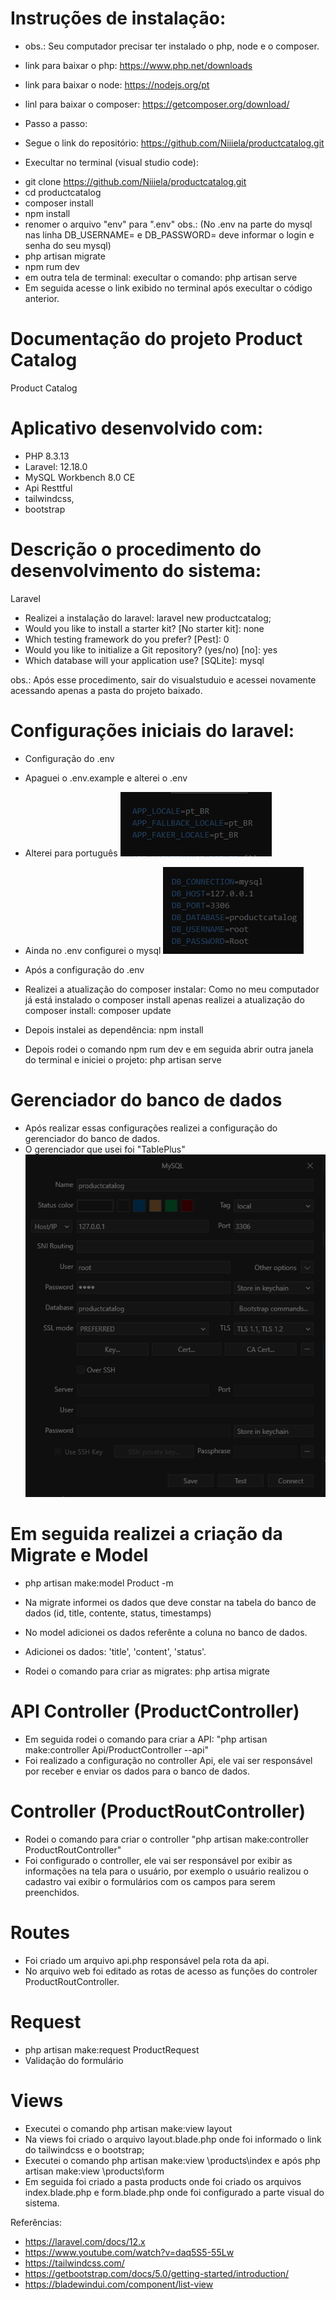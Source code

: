 # Instruções de instalação:

- obs.: Seu computador precisar ter instalado o php, node e o composer.
- link para baixar o php: https://www.php.net/downloads
- link para baixar o node: https://nodejs.org/pt
- linl para baixar o composer: https://getcomposer.org/download/

- Passo a passo:

- Segue o link do repositório: https://github.com/Niiiela/productcatalog.git
- Execultar no terminal (visual studio code): 
* git clone https://github.com/Niiiela/productcatalog.git
* cd productcatalog
* composer install
* npm install 
* renomer o arquivo "env" para ".env" obs.: (No .env na parte do mysql nas linha DB_USERNAME= e DB_PASSWORD= deve informar o login e senha do seu mysql)
* php artisan migrate
* npm rum dev
* em outra tela de terminal: execultar o comando: php artisan serve
* Em seguida acesse o link exibido no terminal após execultar o código anterior.





# Documentação do projeto Product Catalog
Product Catalog

# Aplicativo desenvolvido com:
- PHP 8.3.13
- Laravel: 12.18.0
- MySQL Workbench 8.0 CE
- Api Resttful
- tailwindcss,
- bootstrap

# Descrição o procedimento do desenvolvimento do sistema:
Laravel
- Realizei a instalação do laravel: laravel new productcatalog;
- Would you like to install a starter kit? [No starter kit]: none
-  Which testing framework do you prefer? [Pest]: 0
- Would you like to initialize a Git repository? (yes/no) [no]: yes
- Which database will your application use? [SQLite]: mysql

obs.: Após esse procedimento, sair do visualstuduio e  acessei novamente acessando apenas a pasta do projeto baixado. 

# Configurações iniciais do laravel:
- Configuração do .env
- Apaguei o .env.example e alterei o .env
- Alterei para português
![alt text](image.png)
- Ainda no .env configurei o mysql
![alt text](image-1.png)

- Após a configuração do .env
- Realizei a atualização do composer instalar: Como no meu computador já está instalado o composer install apenas realizei a atualização do composer install: composer update
- Depois instalei as dependência: npm install
- Depois rodei o comando npm rum dev  e em seguida abrir outra janela do terminal e iniciei o projeto: php artisan serve


# Gerenciador do banco de dados
- Após realizar essas configurações realizei a configuração do gerenciador do banco de dados.
- O gerenciador que usei foi "TablePlus"
![alt text](image-2.png)

# Em seguida realizei a criação da Migrate e Model
- php artisan make:model Product -m
- Na migrate informei os dados que deve constar na tabela do banco de dados (id, title, contente, status, timestamps)

- No model adicionei os dados referênte a coluna no banco de dados.
- Adicionei os dados: 'title', 'content', 'status'.
- Rodei o comando para criar as migrates: php artisa migrate

#  API Controller (ProductController)
- Em seguida rodei o comando para criar a API: "php artisan make:controller Api/ProductController --api" 
- Foi realizado a configuração no controller Api, ele vai ser responsável por receber e enviar os dados para o banco de dados.

# Controller (ProductRoutController)
- Rodei o comando para criar o controller "php artisan make:controller ProductRoutController"
- Foi configurado  o controller, ele vai ser responsável por exibir as informações na tela para o usuário, por exemplo o usuário realizou o cadastro vai exibir o formulários com os campos para serem preenchidos.

# Routes
- Foi criado um arquivo api.php responsável pela rota da api. 
- No arquivo web foi editado as rotas de acesso as funções do controler ProductRoutController.

# Request
- php artisan make:request ProductRequest
- Validação do formulário

# Views
- Executei o comando php artisan make:view layout 
- Na views foi criado o arquivo layout.blade.php onde foi informado o link do tailwindcss e o bootstrap;
- Executei o comando php artisan make:view \products\index e após php artisan make:view \products\form
- Em seguida foi criado a pasta products onde foi criado os arquivos index.blade.php e form.blade.php onde foi configurado a parte visual do sistema.





Referências:
- https://laravel.com/docs/12.x
- https://www.youtube.com/watch?v=daq5S5-55Lw
- https://tailwindcss.com/
- https://getbootstrap.com/docs/5.0/getting-started/introduction/
- https://bladewindui.com/component/list-view

